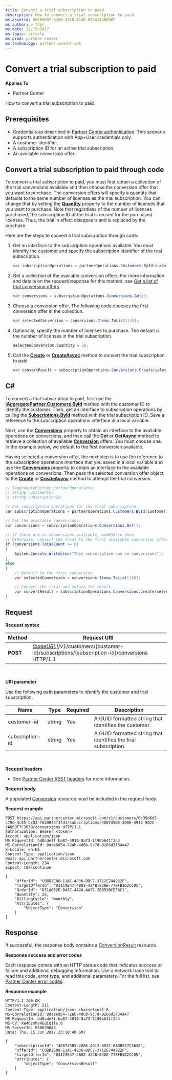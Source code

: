 ```yaml
---
title: Convert a trial subscription to paid
description: How to convert a trial subscription to paid.
ms.assetid: 06EB96D7-6260-47E0-ACAE-07D4213BEBB7
ms.author: v-thpr
ms.date: 12/15/2017
ms.topic: article
ms.prod: partner-center
ms.technology: partner-center-sdk
---
```


# Convert a trial subscription to paid


**Applies To**

-   Partner Center

How to convert a trial subscription to paid.

## <span id="Prerequisites"></span><span id="prerequisites"></span><span id="PREREQUISITES"></span>Prerequisites


-   Credentials as described in [Partner Center authentication](partner-center-authentication.md). This scenario supports authentication with App+User credentials only.
-   A customer identifier.
-   A subscription ID for an active trial subscription.
-   An available conversion offer.

## <span id="Convert_a_trial_subscription_to_paid_through_code"></span><span id="convert_a_trial_subscription_to_paid_through_code"></span><span id="CONVERT_A_TRIAL_SUBSCRIPTION_TO_PAID_THROUGH_CODE"></span>Convert a trial subscription to paid through code


To convert a trial subscription to paid, you must first obtain a collection of the trial conversions available and then choose the conversion offer that you want to purchase. The conversion offers will specify a quantity that defaults to the same number of licenses as the trial subscription. You can change that by setting the [**Quantity**](https://docs.microsoft.com/dotnet/api/microsoft.store.partnercenter.models.subscriptions.conversion.quantity) property to the number of licenses that you want to purchase. Note that regardless of the number of licenses purchased, the subscription ID of the trial is reused for the purchased licenses. Thus, the trial in effect disappears and is replaced by the purchase.

Here are the steps to convert a trial subscription through code:

1.  Get an interface to the subscription operations available. You must identify the customer and specify the subscription identifier of the trial subscription.
    ``` csharp
    var subscriptionOperations = partnerOperations.Customers.ById(customerId).Subscriptions.ById(subscriptionId);
    ```

2.  Get a collection of the available conversion offers. For more information and details on the request/response for this method, see [Get a list of trial conversion offers](get-a-list-of-trial-conversion-offers.md).
    ``` csharp
    var conversions = subscriptionOperations.Conversions.Get();
    ```

3.  Choose a conversion offer. The following code chooses the first conversion offer in the collection.
    ``` csharp
    var selectedConversion = conversions.Items.ToList()[0];
    ```

4.  Optionally, specify the number of licenses to purchase. The default is the number of licenses in the trial subscription.
    ``` csharp
    selectedConversion.Quantity = 10;
    ```

5.  Call the [**Create**](https://docs.microsoft.com/dotnet/api/microsoft.store.partnercenter.subscriptions.isubscriptionupgradecollection.create) or [**CreateAsync**](https://docs.microsoft.com/dotnet/api/microsoft.store.partnercenter.subscriptions.isubscriptionupgradecollection.createasync) method to convert the trial subscription to paid.
    ``` csharp
    var convertResult = subscriptionOperations.Conversions.Create(selectedConversion);
    ```

## <span id="C_"></span><span id="c_"></span>C#


To convert a trial subscription to paid, first use the [**IAggregatePartner.Customers.ById**](https://docs.microsoft.com/dotnet/api/microsoft.store.partnercenter.customers.icustomercollection.byid) method with the customer ID to identify the customer. Then, get an interface to subscription operations by calling the [**Subscriptions.ById**](https://docs.microsoft.com/dotnet/api/microsoft.store.partnercenter.customerusers.icustomerusercollection.byid) method with the trial subscription ID. Save a reference to the subscription operations interface in a local variable.

Next, use the [**Conversions**](https://docs.microsoft.com/dotnet/api/microsoft.store.partnercenter.subscriptions.isubscription.conversions) property to obtain an interface to the available operations on conversions, and then call the [**Get**](https://docs.microsoft.com/dotnet/api/microsoft.store.partnercenter.subscriptions.isubscriptionconversioncollection.get) or [**GetAsync**](https://docs.microsoft.com/dotnet/api/microsoft.store.partnercenter.subscriptions.isubscriptionconversioncollection.getasync) method to retrieve a collection of available [**Conversion**](https://docs.microsoft.com/dotnet/api/microsoft.store.partnercenter.models.subscriptions.conversion) offers. You must choose one. In the example below, we default to the first conversion available.

Having selected a conversion offer, the next step is to use the reference to the subscription operations interface that you saved in a local variable and use the [**Conversions**](https://docs.microsoft.com/dotnet/api/microsoft.store.partnercenter.subscriptions.isubscription.conversions) property to obtain an interface to the available operations on conversions. Then pass the selected conversion offer object to the [**Create**](https://docs.microsoft.com/dotnet/api/microsoft.store.partnercenter.subscriptions.isubscriptionupgradecollection.create) or [**CreateAsync**](https://docs.microsoft.com/dotnet/api/microsoft.store.partnercenter.subscriptions.isubscriptionupgradecollection.createasync) method to attempt the trial conversion.

``` csharp
// IAggregatePartner partnerOperations;
// string customerId;
// string subscriptionId; 

// Get subscription operations for the trial subscription.
var subscriptionOperations = partnerOperations.Customers.ById(customerId).Subscriptions.ById(subscriptionId);

// Get the available conversions.
var conversions = subscriptionOperations.Conversions.Get();

// If there are no conversions available, we&#39;re done. 
// Otherwise, convert the trial to the first available conversion offer.
if (conversions.TotalCount <= 0)
{
    System.Console.WriteLine("This subscription has no conversions");
}
else
{
    // Default to the first conversion.
    var selectedConversion = conversions.Items.ToList()[0];

    // Convert the trial and return the result.
    var convertResult = subscriptionOperations.Conversions.Create(selectedConversion);
}
```

## <span id="_Request"></span><span id="_request"></span><span id="_REQUEST"></span> Request


**Request syntax**

| Method   | Request URI                                                                                                                 |
|----------|-----------------------------------------------------------------------------------------------------------------------------|
| **POST** | [*{baseURL}*](partner-center-rest-urls.md)/v1/customers/{customer-id}/subscriptions/{subscription-id}/conversions HTTP/1.1 |

 

**URI parameter**

Use the following path parameters to identify the customer and trial subscription.

| Name            | Type   | Required | Description                                                     |
|-----------------|--------|----------|-----------------------------------------------------------------|
| customer-id     | string | Yes      | A GUID formatted string that identifies the customer.           |
| subscription-id | string | Yes      | A GUID formatted string that identifies the trial subscription. |

 

**Request headers**

-   See [Partner Center REST headers](headers.md) for more information.

**Request body**

A populated [Conversion](conversions.md#conversion) resource must be included in the request body.

**Request example**

```
POST https://api.partnercenter.microsoft.com/v1/customers/0c39d6d5-c70d-4c55-bc02-f620844f3fd1/subscriptions/488745B5-2086-4912-802C-6ABB9F7C3638/conversions HTTP/1.1
Authorization: Bearer <token>
Accept: application/json
MS-RequestId: bd0cde7f-ba87-4010-8a73-1190b641f2a4
MS-CorrelationId: 8daa6d54-72ab-4d6b-9c7d-9266d3734a47
X-Locale: en-US
Content-Type: application/json
Host: api.partnercenter.microsoft.com
Content-Length: 234
Expect: 100-continue

{
    "OfferId": "C0BD2E08-11AC-4836-BDC7-3712E744922F",
    "TargetOfferId": "031C9E47-4802-4248-838E-778FB1D2CC05",
    "OrderId": "D51A052E-043C-4A2A-AA37-2BB938CEF6C1",
    "Quantity": 25,
    "BillingCycle": "monthly",
    "Attributes": {
        "ObjectType": "Conversion"
    }
}
```

## <span id="_Response"></span><span id="_response"></span><span id="_RESPONSE"></span> Response


If successful, the response body contains a [ConversionResult](conversions.md#conversionresult) resource.

**Response success and error codes**

Each response comes with an HTTP status code that indicates success or failure and additional debugging information. Use a network trace tool to read this code, error type, and additional parameters. For the full list, see [Partner Center error codes](error-codes.md).

**Response example**

```
HTTP/1.1 200 OK
Content-Length: 211
Content-Type: application/json; charset=utf-8
MS-CorrelationId: 8daa6d54-72ab-4d6b-9c7d-9266d3734a47
MS-RequestId: bd0cde7f-ba87-4010-8a73-1190b641f2a4
MS-CV: kW4GzmhvHEqCq1ls.0
MS-ServerId: 030020643
Date: Thu, 15 Jun 2017 23:10:40 GMT

﻿{
    "subscriptionId": "488745B5-2086-4912-802C-6ABB9F7C3638",
    "offerId": "C0BD2E08-11AC-4836-BDC7-3712E744922F",
    "targetOfferId": "031C9E47-4802-4248-838E-778FB1D2CC05",
    "attributes": {
        "objectType": "ConversionResult"
    }
}
```

 

 




